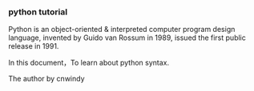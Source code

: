 ### python tutorial

Python is an object-oriented & interpreted computer program design language, invented by Guido van Rossum in 1989, 
issued the first public release in 1991.

In this document，To learn about python syntax.

The author by cnwindy


